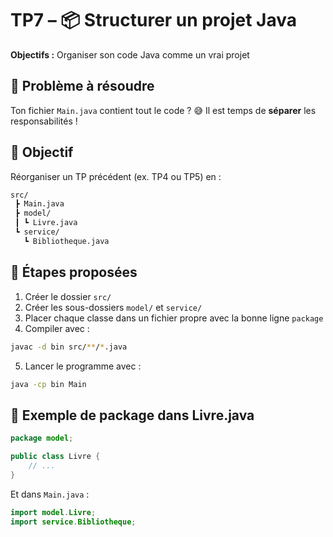 # TP7 – 📦 Structurer un projet Java

**Objectifs :** Organiser son code Java comme un vrai projet

## 🧱 Problème à résoudre

Ton fichier `Main.java` contient tout le code ? 😅 Il est temps de **séparer** les responsabilités !

## 📁 Objectif

Réorganiser un TP précédent (ex. TP4 ou TP5) en :

```bash
src/
 ┣ Main.java
 ┣ model/
 ┃ ┗ Livre.java
 ┗ service/
   ┗ Bibliotheque.java
```

## 🎯 Étapes proposées

1. Créer le dossier `src/`
2. Créer les sous-dossiers `model/` et `service/`
3. Placer chaque classe dans un fichier propre avec la bonne ligne `package`
4. Compiler avec :
```bash
javac -d bin src/**/*.java
```
5. Lancer le programme avec :
```bash
java -cp bin Main
```

## 🔧 Exemple de package dans Livre.java

```java
package model;

public class Livre {
    // ...
}
```

Et dans `Main.java` :

```java
import model.Livre;
import service.Bibliotheque;
```
